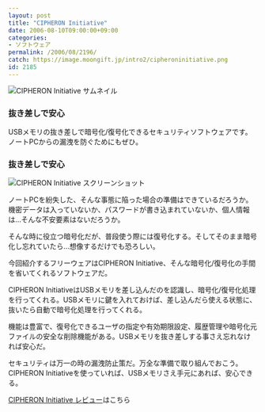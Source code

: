```yaml
---
layout: post
title: "CIPHERON Initiative"
date: 2006-08-10T09:00:00+09:00
categories:
- ソフトウェア
permalink: /2006/08/2196/
catch: https://image.moongift.jp/intro2/cipheroninitiative.png
id: 2185
---
```

 ![CIPHERON Initiative サムネイル](https://image.moongift.jp/intro2/cipheroninitiative.t.png "CIPHERON Initiative サムネイル")
  

### 抜き差しで安心
  
USBメモリの抜き差しで暗号化/復号化できるセキュリティソフトウェアです。ノートPCからの漏洩を防ぐためにもぜひ。   
<!--more-->  

### 抜き差しで安心
  

![CIPHERON Initiative スクリーンショット](https://image.moongift.jp/intro2/cipheroninitiative.png "CIPHERON Initiative スクリーンショット")

  

ノートPCを紛失した、そんな事態に陥った場合の準備はできているだろうか。機密データは入っていないか、パスワードが書き込まれていないか、個人情報は…そんな不安要素はないだろうか。

  

そんな時に役立つ暗号化だが、普段使う際には復号化する。そしてそのまま暗号化し忘れていたら…想像するだけでも恐ろしい。

  

今回紹介するフリーウェアはCIPHERON Initiative、そんな暗号化/復号化の手間を省いてくれるソフトウェアだ。

  

CIPHERON InitiativeはUSBメモリを差し込んだのを認識し、暗号化/復号化処理を行ってくれる。USBメモリに鍵を入れておけば、差し込んだら使える状態に、抜いたら自動で暗号化処理を行ってくれる。

  

機能は豊富で、復号化できるユーザの指定や有効期限設定、履歴管理や暗号化元ファイルの安全な削除機能がある。USBメモリを抜き差しする事さえ忘れなければ安心だ。

  

セキュリティは万一の時の漏洩防止策だ。万全な準備で取り組んでおこう。CIPHERON Initiativeを使っていれば、USBメモリさえ手元にあれば、安心できる。

  

[CIPHERON Initiative レビュー](http://fw.moongift.jp/review/i-2204.html)はこちら

